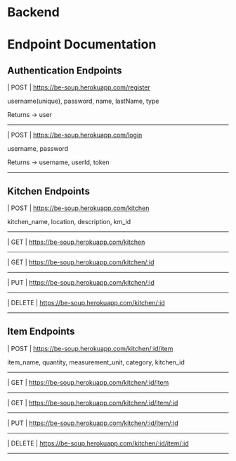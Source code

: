 # **Backend**


# Endpoint Documentation

## Authentication Endpoints 



| POST | https://be-soup.herokuapp.com/register 

username(unique), password, name, lastName, type  

Returns -> user
___


| POST | https://be-soup.herokuapp.com/login 

username, password

 Returns -> username, userId, token 
___

## Kitchen Endpoints


| POST | https://be-soup.herokuapp.com/kitchen  

kitchen_name, location, description, km_id 
___
| GET | https://be-soup.herokuapp.com/kitchen  
___
| GET | https://be-soup.herokuapp.com/kitchen/:id
___
| PUT | https://be-soup.herokuapp.com/kitchen/:id 
___
| DELETE | https://be-soup.herokuapp.com/kitchen/:id 
___

## Item Endpoints

| POST | https://be-soup.herokuapp.com/kitchen/:id/item  

item_name, quantity, measurement_unit, category, kitchen_id 
___
| GET | https://be-soup.herokuapp.com/kitchen/:id/item   
___
| GET | https://be-soup.herokuapp.com/kitchen/:id/item/:id
___
| PUT | https://be-soup.herokuapp.com/kitchen/:id/item/:id 
___
| DELETE | https://be-soup.herokuapp.com/kitchen/:id/item/:id 
___